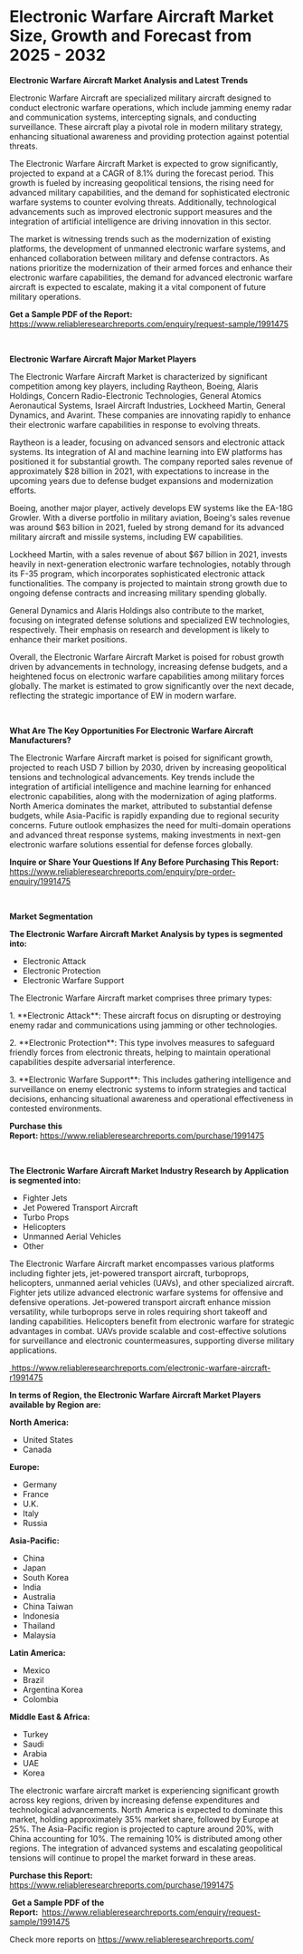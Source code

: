 <p><h1>Electronic Warfare Aircraft Market Size, Growth and Forecast from 2025 - 2032</h1></p><p><strong>Electronic Warfare Aircraft Market Analysis and Latest Trends</strong></p>
<p><p>Electronic Warfare Aircraft are specialized military aircraft designed to conduct electronic warfare operations, which include jamming enemy radar and communication systems, intercepting signals, and conducting surveillance. These aircraft play a pivotal role in modern military strategy, enhancing situational awareness and providing protection against potential threats.</p><p>The Electronic Warfare Aircraft Market is expected to grow significantly, projected to expand at a CAGR of 8.1% during the forecast period. This growth is fueled by increasing geopolitical tensions, the rising need for advanced military capabilities, and the demand for sophisticated electronic warfare systems to counter evolving threats. Additionally, technological advancements such as improved electronic support measures and the integration of artificial intelligence are driving innovation in this sector.</p><p>The market is witnessing trends such as the modernization of existing platforms, the development of unmanned electronic warfare systems, and enhanced collaboration between military and defense contractors. As nations prioritize the modernization of their armed forces and enhance their electronic warfare capabilities, the demand for advanced electronic warfare aircraft is expected to escalate, making it a vital component of future military operations.</p></p>
<p><strong>Get a Sample PDF of the Report:&nbsp;</strong> <a href="https://www.reliableresearchreports.com/enquiry/request-sample/1991475?utm_campaign=2290&utm_medium=2&utm_source=Github&utm_content=ia&utm_term=08042025&utm_id=electronic-warfare-aircraft">https://www.reliableresearchreports.com/enquiry/request-sample/1991475</a></p>
<p>&nbsp;</p>
<p><strong>Electronic Warfare Aircraft Major Market Players</strong></p>
<p><p>The Electronic Warfare Aircraft Market is characterized by significant competition among key players, including Raytheon, Boeing, Alaris Holdings, Concern Radio-Electronic Technologies, General Atomics Aeronautical Systems, Israel Aircraft Industries, Lockheed Martin, General Dynamics, and Avarint. These companies are innovating rapidly to enhance their electronic warfare capabilities in response to evolving threats.</p><p>Raytheon is a leader, focusing on advanced sensors and electronic attack systems. Its integration of AI and machine learning into EW platforms has positioned it for substantial growth. The company reported sales revenue of approximately $28 billion in 2021, with expectations to increase in the upcoming years due to defense budget expansions and modernization efforts.</p><p>Boeing, another major player, actively develops EW systems like the EA-18G Growler. With a diverse portfolio in military aviation, Boeing's sales revenue was around $63 billion in 2021, fueled by strong demand for its advanced military aircraft and missile systems, including EW capabilities.</p><p>Lockheed Martin, with a sales revenue of about $67 billion in 2021, invests heavily in next-generation electronic warfare technologies, notably through its F-35 program, which incorporates sophisticated electronic attack functionalities. The company is projected to maintain strong growth due to ongoing defense contracts and increasing military spending globally.</p><p>General Dynamics and Alaris Holdings also contribute to the market, focusing on integrated defense solutions and specialized EW technologies, respectively. Their emphasis on research and development is likely to enhance their market positions.</p><p>Overall, the Electronic Warfare Aircraft Market is poised for robust growth driven by advancements in technology, increasing defense budgets, and a heightened focus on electronic warfare capabilities among military forces globally. The market is estimated to grow significantly over the next decade, reflecting the strategic importance of EW in modern warfare.</p></p>
<p>&nbsp;</p>
<p><strong>What Are The Key Opportunities For Electronic Warfare Aircraft Manufacturers?</strong></p>
<p><p>The Electronic Warfare Aircraft market is poised for significant growth, projected to reach USD 7 billion by 2030, driven by increasing geopolitical tensions and technological advancements. Key trends include the integration of artificial intelligence and machine learning for enhanced electronic capabilities, along with the modernization of aging platforms. North America dominates the market, attributed to substantial defense budgets, while Asia-Pacific is rapidly expanding due to regional security concerns. Future outlook emphasizes the need for multi-domain operations and advanced threat response systems, making investments in next-gen electronic warfare solutions essential for defense forces globally.</p></p>
<p><strong>Inquire or Share Your Questions If Any Before Purchasing This Report:</strong> <a href="https://www.reliableresearchreports.com/enquiry/pre-order-enquiry/1991475?utm_campaign=2290&utm_medium=2&utm_source=Github&utm_content=ia&utm_term=08042025&utm_id=electronic-warfare-aircraft">https://www.reliableresearchreports.com/enquiry/pre-order-enquiry/1991475</a></p>
<p>&nbsp;</p>
<p><strong>Market Segmentation</strong></p>
<p><strong>The Electronic Warfare Aircraft Market Analysis by types is segmented into:</strong></p>
<p><ul><li>Electronic Attack</li><li>Electronic Protection</li><li>Electronic Warfare Support</li></ul></p>
<p><p>The Electronic Warfare Aircraft market comprises three primary types: </p><p>1. **Electronic Attack**: These aircraft focus on disrupting or destroying enemy radar and communications using jamming or other technologies. </p><p>2. **Electronic Protection**: This type involves measures to safeguard friendly forces from electronic threats, helping to maintain operational capabilities despite adversarial interference. </p><p>3. **Electronic Warfare Support**: This includes gathering intelligence and surveillance on enemy electronic systems to inform strategies and tactical decisions, enhancing situational awareness and operational effectiveness in contested environments.</p></p>
<p><strong>Purchase this Report:&nbsp;</strong><a href="https://www.reliableresearchreports.com/purchase/1991475?utm_campaign=2290&utm_medium=2&utm_source=Github&utm_content=ia&utm_term=08042025&utm_id=electronic-warfare-aircraft">https://www.reliableresearchreports.com/purchase/1991475</a></p>
<p>&nbsp;</p>
<p><strong>The Electronic Warfare Aircraft Market Industry Research by Application is segmented into:</strong></p>
<p><ul><li>Fighter Jets</li><li>Jet Powered Transport Aircraft</li><li>Turbo Props</li><li>Helicopters</li><li>Unmanned Aerial Vehicles</li><li>Other</li></ul></p>
<p><p>The Electronic Warfare Aircraft market encompasses various platforms including fighter jets, jet-powered transport aircraft, turboprops, helicopters, unmanned aerial vehicles (UAVs), and other specialized aircraft. Fighter jets utilize advanced electronic warfare systems for offensive and defensive operations. Jet-powered transport aircraft enhance mission versatility, while turboprops serve in roles requiring short takeoff and landing capabilities. Helicopters benefit from electronic warfare for strategic advantages in combat. UAVs provide scalable and cost-effective solutions for surveillance and electronic countermeasures, supporting diverse military applications.</p></p>
<p><a href="https://www.reliableresearchreports.com/electronic-warfare-aircraft-r1991475?utm_campaign=2290&utm_medium=2&utm_source=Github&utm_content=ia&utm_term=08042025&utm_id=electronic-warfare-aircraft">&nbsp;https://www.reliableresearchreports.com/electronic-warfare-aircraft-r1991475</a></p>
<p><strong>In terms of Region, the Electronic Warfare Aircraft Market Players available by Region are:</strong></p>
<p>
    <p> <strong> North America: </strong>
        <ul>
            <li>United States</li>
            <li>Canada</li>
        </ul>
        </p> 
    <p> <strong> Europe: </strong>
        <ul>
            <li>Germany</li>
            <li>France</li>
            <li>U.K.</li>
            <li>Italy</li>
            <li>Russia</li>
        </ul>
        </p> 
    <p> <strong> Asia-Pacific: </strong>
        <ul>
            <li>China</li>
            <li>Japan</li>
            <li>South Korea</li>
            <li>India</li>
            <li>Australia</li>
            <li>China Taiwan</li>
            <li>Indonesia</li>
            <li>Thailand</li>
            <li>Malaysia</li>
        </ul>
        </p> 
    <p> <strong> Latin America: </strong>
        <ul>
            <li>Mexico</li>
            <li>Brazil</li>
            <li>Argentina Korea</li>
            <li>Colombia</li>
        </ul>
        </p> 
    <p> <strong> Middle East & Africa: </strong>
        <ul>
            <li>Turkey</li>
            <li>Saudi</li>
            <li>Arabia</li>
            <li>UAE</li>
            <li>Korea</li>
        </ul>
    </p>
    </p>
<p><p>The electronic warfare aircraft market is experiencing significant growth across key regions, driven by increasing defense expenditures and technological advancements. North America is expected to dominate this market, holding approximately 35% market share, followed by Europe at 25%. The Asia-Pacific region is projected to capture around 20%, with China accounting for 10%. The remaining 10% is distributed among other regions. The integration of advanced systems and escalating geopolitical tensions will continue to propel the market forward in these areas.</p></p>
<p><strong>Purchase this Report: </strong><a href="https://www.reliableresearchreports.com/purchase/1991475?utm_campaign=2290&utm_medium=2&utm_source=Github&utm_content=ia&utm_term=08042025&utm_id=electronic-warfare-aircraft">https://www.reliableresearchreports.com/purchase/1991475</a></p>
<p>&nbsp;<strong>Get a Sample PDF of the Report:&nbsp;&nbsp;</strong><a href="https://www.reliableresearchreports.com/enquiry/request-sample/1991475?utm_campaign=2290&utm_medium=2&utm_source=Github&utm_content=ia&utm_term=08042025&utm_id=electronic-warfare-aircraft">https://www.reliableresearchreports.com/enquiry/request-sample/1991475</a></p>
<p><strong></strong></p>
<p>Check more reports on <a href="https://www.reliableresearchreports.com/?utm_campaign=2290&utm_medium=2&utm_source=Github&utm_content=ia&utm_term=08042025&utm_id=electronic-warfare-aircraft">https://www.reliableresearchreports.com/</a></p>